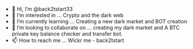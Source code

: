 - 👋 Hi, I’m @back2tstart33
- 👀 I’m interested in ... Crypto and the dark web
- 🌱 I’m currently learning ... Creating a new dark market and BOT creation
- 💞️ I’m looking to collaborate on ... creating my dark market and A BTC private key balance checker and transfer bot.
- 📫 How to reach me ... Wickr me - back2tstart

<!---
back2tstart33/back2tstart33 is a ✨ special ✨ repository because its `README.md` (this file) appears on your GitHub profile.
You can click the Preview link to take a look at your changes.
--->
